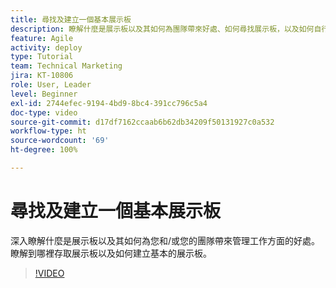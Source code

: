 ```yaml
---
title: 尋找及建立一個基本展示板
description: 瞭解什麼是展示板以及其如何為團隊帶來好處、如何尋找展示板，以及如何自行建立展示板。
feature: Agile
activity: deploy
type: Tutorial
team: Technical Marketing
jira: KT-10806
role: User, Leader
level: Beginner
exl-id: 2744efec-9194-4bd9-8bc4-391cc796c5a4
doc-type: video
source-git-commit: d17df7162ccaab6b62db34209f50131927c0a532
workflow-type: ht
source-wordcount: '69'
ht-degree: 100%

---
```


# 尋找及建立一個基本展示板

深入瞭解什麼是展示板以及其如何為您和/或您的團隊帶來管理工作方面的好處。瞭解到哪裡存取展示板以及如何建立基本的展示板。

>[!VIDEO](https://video.tv.adobe.com/v/3422937/?quality=12&learn=on&enablevpops&captions=chi_hant)
